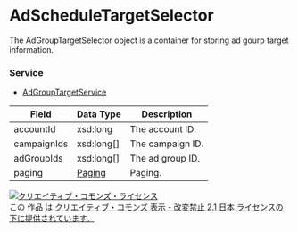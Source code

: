 # AdScheduleTargetSelector
The AdGroupTargetSelector object is a container for storing ad gourp target information.
### Service
+ [AdGroupTargetService](../services/AdGroupTargetService.md)

| Field | Data Type | Description | 
|---|---|---|
| accountId| xsd:long| The account ID. |
| campaignIds| xsd:long[]| The campaign ID. |
| adGroupIds| xsd:long[]| The ad group ID. |
| paging| <a href="../data/Paging.md">Paging</a>| Paging. |
<a rel="license" href="http://creativecommons.org/licenses/by-nd/2.1/jp/"><img alt="クリエイティブ・コモンズ・ライセンス" style="border-width:0" src="https://i.creativecommons.org/l/by-nd/2.1/jp/88x31.png" /></a><br />この 作品 は <a rel="license" href="http://creativecommons.org/licenses/by-nd/2.1/jp/">クリエイティブ・コモンズ 表示 - 改変禁止 2.1 日本 ライセンスの下に提供されています。</a>
